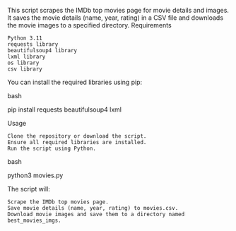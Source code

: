 This script scrapes the IMDb top movies page for movie details and images. It saves the movie details (name, year, rating) in a CSV file and downloads the movie images to a specified directory.
Requirements

    Python 3.11
    requests library
    beautifulsoup4 library
    lxml library
    os library
    csv library

You can install the required libraries using pip:

bash

pip install requests beautifulsoup4 lxml

Usage

    Clone the repository or download the script.
    Ensure all required libraries are installed.
    Run the script using Python.

bash

python3 movies.py

The script will:

    Scrape the IMDb top movies page.
    Save movie details (name, year, rating) to movies.csv.
    Download movie images and save them to a directory named best_movies_imgs.
